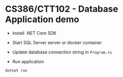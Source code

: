 # CS386/CTT102 - Database Application demo

- Install .NET Core SDK

- Start SQL Server server or docker container

- Update database connection string in `Program.cs`

- Run application

```bash
dotnet run
```
